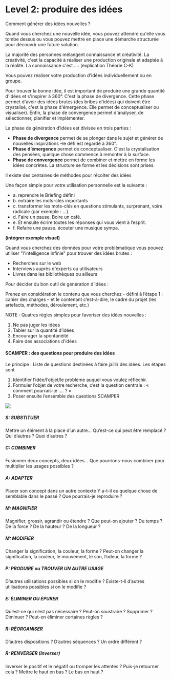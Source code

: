 # Level 2: produire des idées

Comment générer des idées nouvelles ? Quand vous cherchez une nouvelle idée, vous pouvez attendre qu'elle vous tombe dessus ou vous pouvez mettre en place une démarche structurée pour découvrir une future solution. 

La majorité des personnes mélangent connaissance et créativité. La créativité, c'est la capacité à réaliser une production originale et adaptée à la réalité. La connaissance c'est ....  (explication Théorie C-K)
Vous pouvez réaliser votre production d'idées individuellement ou en groupe. 
Pour trouver la bonne idée, il est important de produire une grande quantité d'idées et s'inspirer à 360°. C'est la phase de divergence. Cette phase permet d'avoir des idées brutes (des bribes d'idées) qui doivent être crystalisé, c'est la phase d'émergence. Elle permet de conceptualiser ou visualiser). 
Enfin, la phase de convergence permet d'analyser, de sélectionner, planifier et implémenter. 

La phase de génération d’idées est divisée en trois parties :- **Phase de divergence** permet de se plonger dans le sujet et générer de nouvelles inspirations –le défi est regardé à 360°. - **Phase d’émergence** permet de conceptualiser. C'est la crystalisation des pensées, quelque chose commence à remonter à la surface.- **Phase de convergence** permet de combiner et mettre en forme les idées concrètes. La structure se forme et les décisions sont prises.
Il existe des centaines de méthodes pour récolter des idées 
 Une façon simple pour votre utilisation personnelle est la suivante : 
* a. reprendre le Briefing défini
* b. extraire les mots-clés importants
* c. transformer les mots-clés en questions stimulants, surprenant, voire radicale (par exemple : …). 
* d. Faire un pause. Boire un café. 
* e. Et ensuite écrire toutes les réponses qui vous vient à l’esprit. 
* f. Refaire une pause. écouter une musique sympa. 
**(intégrer exemple visuel)**


Quand vous cherchez des données pour votre problèmatique vous pouvez utiliser "l'intelligence infinie" pour trouver des idées brutes :- Recherches sur le web - Interviews auprès d'experts ou utilisateurs - Livres dans les bibliothèques ou ailleurs Pour décider du bon outil de génération d’idées : Prenez en considération le contenu que vous cherchez - défini à l’étape 1 : cahier des charges – et le contenant c’est-à-dire, le cadre du projet (les artefacts, méthodes, déroulement, etc.)NOTE : Quatres règles simples pour favoriser des idées nouvelles : 1.	Ne pas juger les idées 2.	Tabler sur la quantité d’idées3.	Encourager la spontanéité 4.  Faire des associations d'idées 
#### SCAMPER : des questions pour produire des idées Le principe : Liste de questions destinées à faire jaillir des idées.  Les étapes sont1.	Identifier l’idée/l’objet/le problème auquel vous voulez réfléchir. 2.	Formuler l’objet de votre recherche, c’est la question centrale : « comment pourrais-je …. ? »3.	Poser ensuite l’ensemble des questions SCAMPER

![](../contents/img/scamper_problem-solving.jpg)
##### S: SUBSTITUER

Mettre un élément à la place d’un autre...Qu’est-ce qui peut être remplacé ? Qui d’autres ? Quoi d’autres ?

##### C: COMBINER
Fusionner deux concepts, deux idées...Que pourrions-nous combiner pour multiplier les usages possibles ?
##### A: ADAPTER
Placer son concept dans un autre contexteY a-t-il eu quelque chose de semblable dans le passé ? Que pourrais-je reproduire ?
##### M: MAGNIFIER
Magnifier, grossir, agrandir ou étendre ? Que peut-on ajouter ? Du temps ? De la force ? De la hauteur ? De la longueur ?
##### M: MODIFIER
Changer la signification, la couleur, la forme ?Peut-on changer la signification, la couleur, le mouvement, le son, l’odeur, la forme ?
##### P: PRODUIRE ou TROUVER UN AUTRE USAGE
D’autres utilisations possibles si on le modifie ?Existe-t-il d’autres utilisations possibles si on le modifie ? 

##### E: ÉLIMINER OU ÉPURER

Qu’est-ce qui n’est pas nécessaire ?Peut-on soustraire ? Supprimer ? Diminuer ?Peut-on éliminer certaines règles ?

##### R: RÉORGANISER

D’autres dispositions ? D’autres séquences ? Un ordre différent ?

##### R: RENVERSER (Inverser)

Inverser le positif et le négatif ou tromper les attentes ?Puis-je retourner cela ? Mettre le haut en bas ? Le bas en haut ?
